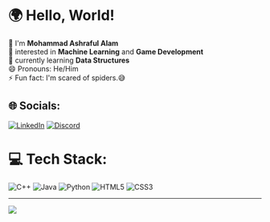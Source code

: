 # 🌍 Hello, World!
👋 I'm **Mohammad Ashraful Alam**<br>👀 interested in **Machine Learning** and **Game Development**<br>🌱 currently learning **Data Structures**<br>😄 Pronouns: He/Him<br>⚡ Fun fact: I'm scared of spiders.😅


## 🌐 Socials:
[![LinkedIn](https://img.shields.io/badge/LinkedIn-%230077B5.svg?logo=linkedin&logoColor=white)](https://linkedin.com/in/mohammad-ashraful-alam0504/)
[![Discord](https://img.shields.io/badge/Discord-%237289DA.svg?logo=discord&logoColor=white)](https://discord.gg/https://discord.gg/kEn9wA2B)

# 💻 Tech Stack:
![C++](https://img.shields.io/badge/c++-%2300599C.svg?style=for-the-badge&logo=c%2B%2B&logoColor=white) ![Java](https://img.shields.io/badge/java-%23ED8B00.svg?style=for-the-badge&logo=openjdk&logoColor=white) ![Python](https://img.shields.io/badge/python-3670A0?style=for-the-badge&logo=python&logoColor=ffdd54) ![HTML5](https://img.shields.io/badge/html5-%23E34F26.svg?style=for-the-badge&logo=html5&logoColor=white)  ![CSS3](https://img.shields.io/badge/css3-%231572B6.svg?style=for-the-badge&logo=css3&logoColor=white)


---
[![](https://visitcount.itsvg.in/api?id=ASHR3FAT&icon=0&color=0)](https://visitcount.itsvg.in)

<!-- Proudly created with GPRM ( https://gprm.itsvg.in ) -->

<!---
ASHR3FAT/ASHR3FAT is a ✨ special ✨ repository because its `README.md` (this file) appears on your GitHub profile.
You can click the Preview link to take a look at your changes.
--->
